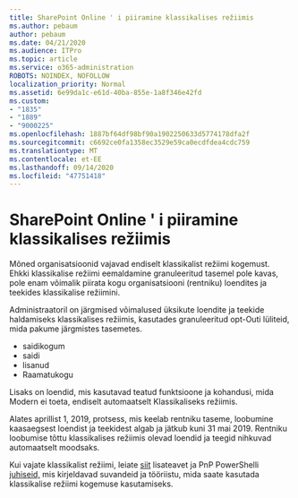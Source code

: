 ```yaml
---
title: SharePoint Online ' i piiramine klassikalises režiimis
ms.author: pebaum
author: pebaum
ms.date: 04/21/2020
ms.audience: ITPro
ms.topic: article
ms.service: o365-administration
ROBOTS: NOINDEX, NOFOLLOW
localization_priority: Normal
ms.assetid: 6e99da1c-e61d-40ba-855e-1a8f346e42fd
ms.custom:
- "1835"
- "1889"
- "9000225"
ms.openlocfilehash: 1887bf64df98bf90a1902250633d5774178dfa2f
ms.sourcegitcommit: c6692ce0fa1358ec3529e59ca0ecdfdea4cdc759
ms.translationtype: MT
ms.contentlocale: et-EE
ms.lasthandoff: 09/14/2020
ms.locfileid: "47751418"
---
```

# <a name="restrict-sharepoint-online-to-classic-mode"></a>SharePoint Online ' i piiramine klassikalises režiimis

Mõned organisatsioonid vajavad endiselt klassikalist režiimi kogemust. Ehkki klassikalise režiimi eemaldamine granuleeritud tasemel pole kavas, pole enam võimalik piirata kogu organisatsiooni (rentniku) loendites ja teekides klassikalise režiimini.

Administraatoril on järgmised võimalused üksikute loendite ja teekide haldamiseks klassikalises režiimis, kasutades granuleeritud opt-Outi lüliteid, mida pakume järgmistes tasemetes.

- saidikogum
- saidi
- lisanud
- Raamatukogu

Lisaks on loendid, mis kasutavad teatud funktsioone ja kohandusi, mida Modern ei toeta, endiselt automaatselt Klassikaliseks režiimis.

Alates aprillist 1, 2019, protsess, mis keelab rentniku taseme, loobumine kaasaegsest loendist ja teekidest algab ja jätkub kuni 31 mai 2019.  Rentniku loobumise tõttu klassikalises režiimis olevad loendid ja teegid nihkuvad automaatselt moodsaks.

Kui vajate klassikalist režiimi, leiate [siit](https://techcommunity.microsoft.com/t5/Microsoft-SharePoint-Blog/Delivering-SharePoint-modern-experiences/ba-p/315023) lisateavet ja PnP PowerShelli [juhiseid,](https://docs.microsoft.com/sharepoint/dev/transform/modernize-userinterface-lists-and-libraries-optout) mis kirjeldavad suvandeid ja tööriistu, mida saate kasutada klassikalise režiimi kogemuse kasutamiseks.
